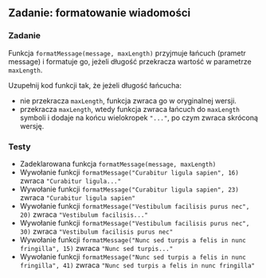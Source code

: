 ## Zadanie: formatowanie wiadomości

<h3 class="task">Zadanie</h3> 

Funkcja `formatMessage(message, maxLength)` przyjmuje łańcuch (prametr message) i formatuje go, jeżeli długość przekracza wartość w parametrze `maxLength`.

Uzupełnij kod funkcji tak, że jeżeli długość łańcucha:

- nie przekracza `maxLength`, funkcja zwraca go w oryginalnej wersji.
- przekracza `maxLength`, wtedy funkcja zwraca łańcuch do `maxLength` symboli i dodaje na końcu wielokropek `"..."`, po czym zwraca skróconą wersję.

<h3 class="test">Testy</h3> 

- Zadeklarowana funkcja  `formatMessage(message, maxLength)`   
- Wywołanie funkcji `formatMessage("Curabitur ligula sapien", 16)` zwraca `"Curabitur ligula..."`
- Wywołanie funkcji `formatMessage("Curabitur ligula sapien", 23)` zwraca `"Curabitur ligula sapien"`
- Wywołanie funkcji `formatMessage("Vestibulum facilisis purus nec", 20)` zwraca `"Vestibulum facilisis..."`
- Wywołanie funkcji `formatMessage("Vestibulum facilisis purus nec", 30)` zwraca `"Vestibulum facilisis purus nec"`
- Wywołanie funkcji `formatMessage("Nunc sed turpis a felis in nunc fringilla", 15)` zwraca `"Nunc sed turpis..."`
- Wywołanie funkcji `formatMessage("Nunc sed turpis a felis in nunc fringilla", 41)` zwraca `"Nunc sed turpis a felis in nunc fringilla"`